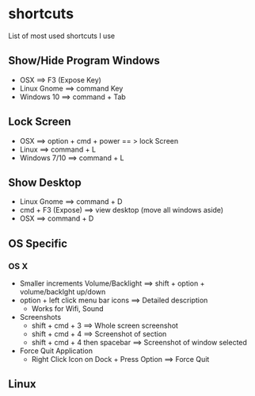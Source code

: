 # shortcuts
List of most used shortcuts I use


## Show/Hide Program Windows 
* OSX ==> F3 (Expose Key)
* Linux Gnome ==> command Key
* Windows 10 ==> command + Tab

## Lock Screen
* OSX ==> option + cmd + power == >  lock Screen
* Linux ==> command + L
* Windows 7/10 ==> command + L

## Show Desktop
* Linux Gnome ==> command + D 
* cmd + F3 (Expose) ==> view desktop (move all windows aside)
* OSX ==> command  + D

## OS Specific 
### OS X 
* Smaller increments Volume/Backlight ==> shift + option + volume/backlght up/down 
* option + left click menu bar icons ==> Detailed description
  * Works for Wifi, Sound
* Screenshots
  * shift + cmd + 3 ==> Whole screen screenshot
  * shift + cmd + 4 ==> Screenshot of section
  * shift + cmd + 4 then spacebar ==> Screenshot of window selected
* Force Quit Application
  * Right Click Icon on Dock + Press Option ==> Force Quit
  
  
## Linux 

